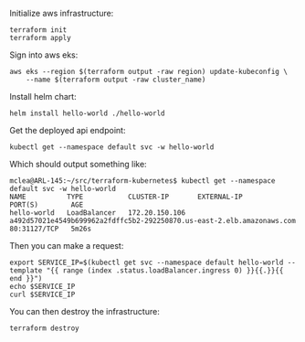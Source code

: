 Initialize aws infrastructure:

```
terraform init
terraform apply
```

Sign into aws eks:
```
aws eks --region $(terraform output -raw region) update-kubeconfig \
    --name $(terraform output -raw cluster_name)
```

Install helm chart:
```
helm install hello-world ./hello-world
```

Get the deployed api endpoint:
```
kubectl get --namespace default svc -w hello-world
```

Which should output something like:
```
mclea@ARL-145:~/src/terraform-kubernetes$ kubectl get --namespace default svc -w hello-world
NAME          TYPE           CLUSTER-IP       EXTERNAL-IP                                                              PORT(S)        AGE
hello-world   LoadBalancer   172.20.150.106   a492d57021e4549b699962a2fdffc5b2-292250870.us-east-2.elb.amazonaws.com   80:31127/TCP   5m26s
```
Then you can make a request:
```
export SERVICE_IP=$(kubectl get svc --namespace default hello-world --template "{{ range (index .status.loadBalancer.ingress 0) }}{{.}}{{ end }}")
echo $SERVICE_IP
curl $SERVICE_IP
```

You can then destroy the infrastructure:
```
terraform destroy
```